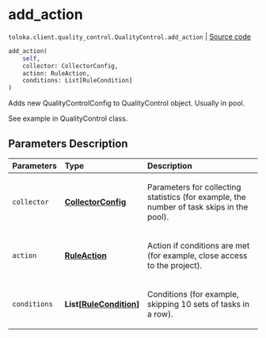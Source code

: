 # add_action
`toloka.client.quality_control.QualityControl.add_action` | [Source code](https://github.com/Toloka/toloka-kit/blob/v1.0.2/src/client/quality_control.py#L130)

```python
add_action(
    self,
    collector: CollectorConfig,
    action: RuleAction,
    conditions: List[RuleCondition]
)
```

Adds new QualityControlConfig to QualityControl object. Usually in pool.


See example in QualityControl class.

## Parameters Description

| Parameters | Type | Description |
| :----------| :----| :-----------|
`collector`|**[CollectorConfig](toloka.client.collectors.CollectorConfig.md)**|<p>Parameters for collecting statistics (for example, the number of task skips in the pool).</p>
`action`|**[RuleAction](toloka.client.actions.RuleAction.md)**|<p>Action if conditions are met (for example, close access to the project).</p>
`conditions`|**List\[[RuleCondition](toloka.client.conditions.RuleCondition.md)\]**|<p>Conditions (for example, skipping 10 sets of tasks in a row).</p>
